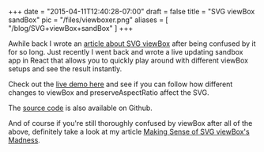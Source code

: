 
+++
date = "2015-04-11T12:40:28-07:00"
draft = false
title = "SVG viewBox sandBox"
pic = "/files/viewboxer.png"
aliases = [
  "/blog/SVG+viewBox+sandBox"
]
+++

<p>Awhile back I wrote an <a href="http://justinmccandless.com/blog/Making+Sense+of+SVG+viewBox%27s+Madness">article about SVG viewBox</a> after being confused by it for so long.  Just recently I went back and wrote a live updating sandbox app in React that allows you to quickly play around with different viewBox setups and see the result instantly.</p>

<p>Check out the <a href="http://justinmccandless.com/demos/viewbox/index.html">live demo here</a> and see if you can follow  how different changes to viewBox and preserveAspectRatio affect the SVG.</p>

<p>The <a href="https://github.com/justinmc/svg-viewbox-sandbox">source code</a> is also available on Github.</p>

<p>And of course if you're still thoroughly confused by viewBox after all of the above, definitely take a look at my article <a href="http://justinmccandless.com/blog/Making+Sense+of+SVG+viewBox%27s+Madness">Making Sense of SVG viewBox's Madness</a>.</p>